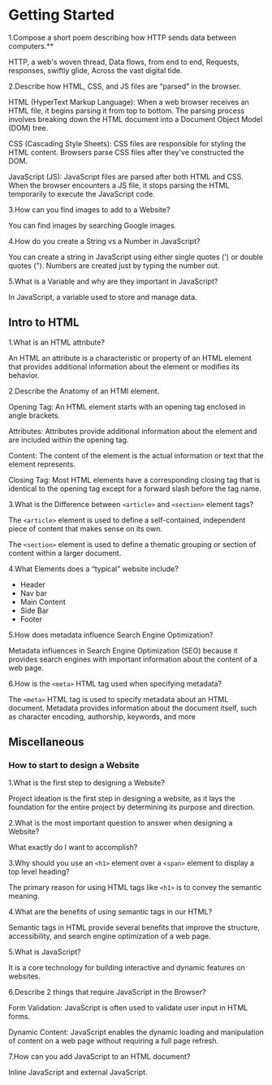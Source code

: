 # Getting Started

1.Compose a short poem describing how HTTP sends data between computers.**

HTTP, a web's woven thread,
Data flows, from end to end,
Requests, responses, swiftly glide,
Across the vast digital tide.

2.Describe how HTML, CSS, and JS files are “parsed” in the browser.

HTML (HyperText Markup Language):
When a web browser receives an HTML file, it begins parsing it from top to bottom. The parsing process involves breaking down the HTML document into a Document Object Model (DOM) tree.

CSS (Cascading Style Sheets):
CSS files are responsible for styling the HTML content. Browsers parse CSS files after they've constructed the DOM.

JavaScript (JS):
JavaScript files are parsed after both HTML and CSS. When the browser encounters a JS file, it stops parsing the HTML temporarily to execute the JavaScript code.

3.How can you find images to add to a Website?

You can find images by searching Google images.

4.How do you create a String vs a Number in JavaScript?

You can create a string in JavaScript using either single quotes (') or double quotes ("). Numbers are created just by typing the number out.

5.What is a Variable and why are they important in JavaScript?

In JavaScript, a variable used to store and manage data.

## Intro to HTML

1.What is an HTML attribute?

An HTML an attribute is a characteristic or property of an HTML element that provides additional information about the element or modifies its behavior.

2.Describe the Anatomy of an HTMl element.

Opening Tag: An HTML element starts with an opening tag enclosed in angle brackets.

Attributes: Attributes provide additional information about the element and are included within the opening tag.

Content: The content of the element is the actual information or text that the element represents.

Closing Tag: Most HTML elements have a corresponding closing tag that is identical to the opening tag except for a forward slash before the tag name.

3.What is the Difference between `<article>` and `<section>` element tags?

The `<article>` element is used to define a self-contained, independent piece of content that makes sense on its own.

The `<section>` element is used to define a thematic grouping or section of content within a larger document.

4.What Elements does a “typical” website include?

* Header
* Nav bar
* Main Content
* Side Bar
* Footer

5.How does metadata influence Search Engine Optimization?

Metadata influences in Search Engine Optimization (SEO) because it provides search engines with important information about the content of a web page.

6.How is the `<meta>` HTML tag used when specifying metadata?

The `<meta>` HTML tag is used to specify metadata about an HTML document. Metadata provides information about the document itself, such as character encoding, authorship, keywords, and more

## Miscellaneous

### How to start to design a Website

1.What is the first step to designing a Website?

Project ideation is the first step in designing a website, as it lays the foundation for the entire project by determining its purpose and direction.

2.What is the most important question to answer when designing a Website?

What exactly do I want to accomplish?

3.Why should you use an `<h1>` element over a `<span>` element to display a top level heading?

The primary reason for using HTML tags like `<h1>` is to convey the semantic meaning.

4.What are the benefits of using semantic tags in our HTML?

Semantic tags in HTML provide several benefits that improve the structure, accessibility, and search engine optimization of a web page.

5.What is JavaScript?

It is a core technology for building interactive and dynamic features on websites.

6.Describe 2 things that require JavaScript in the Browser?

Form Validation:
JavaScript is often used to validate user input in HTML forms.

Dynamic Content:
JavaScript enables the dynamic loading and manipulation of content on a web page without requiring a full page refresh.

7.How can you add JavaScript to an HTML document?

Inline JavaScript and external JavaScript.
